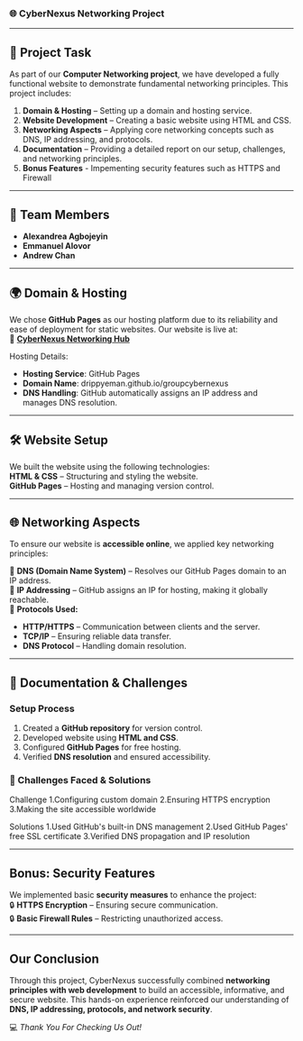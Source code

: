 ### **🌐 CyberNexus Networking Project**  

---

## **📌 Project Task**  
As part of our **Computer Networking project**, we have developed a fully functional website to demonstrate fundamental networking principles. This project includes:  

1. **Domain & Hosting** – Setting up a domain and hosting service.  
2. **Website Development** – Creating a basic website using HTML and CSS.  
3. **Networking Aspects** – Applying core networking concepts such as DNS, IP addressing, and protocols.  
4. **Documentation** – Providing a detailed report on our setup, challenges, and networking principles.
5. **Bonus Features** - Impementing security features such as HTTPS and Firewall

---

## **👥 Team Members**  
- **Alexandrea Agbojeyin**  
- **Emmanuel Alovor**  
- **Andrew Chan**  

---

## **🌍 Domain & Hosting**  
We chose **GitHub Pages** as our hosting platform due to its reliability and ease of deployment for static websites. Our website is live at:  
🔗 **[CyberNexus Networking Hub]([https://1emann.github.io/groupcybernexus/])**  

Hosting Details:  
- **Hosting Service**: GitHub Pages  
- **Domain Name**: drippyeman.github.io/groupcybernexus  
- **DNS Handling**: GitHub automatically assigns an IP address and manages DNS resolution.  

---

## **🛠 Website Setup**  
We built the website using the following technologies:  
 **HTML & CSS** – Structuring and styling the website.  
 **GitHub Pages** – Hosting and managing version control.  

---

## **🌐 Networking Aspects**  
To ensure our website is **accessible online**, we applied key networking principles:  

🔹 **DNS (Domain Name System)** – Resolves our GitHub Pages domain to an IP address.  
🔹 **IP Addressing** – GitHub assigns an IP for hosting, making it globally reachable.  
🔹 **Protocols Used:**  
   - **HTTP/HTTPS** – Communication between clients and the server.  
   - **TCP/IP** – Ensuring reliable data transfer.  
   - **DNS Protocol** – Handling domain resolution.  

---

## **📄 Documentation & Challenges**  
###  Setup Process 
1. Created a **GitHub repository** for version control.  
2. Developed website using **HTML and CSS**.  
3. Configured **GitHub Pages** for free hosting.  
4. Verified **DNS resolution** and ensured accessibility.  

### **🚧 Challenges Faced & Solutions**  
Challenge
1.Configuring custom domain 
2.Ensuring HTTPS encryption
3.Making the site accessible worldwide

Solutions
1.Used GitHub's built-in DNS management
2.Used GitHub Pages' free SSL certificate
3.Verified DNS propagation and IP resolution

---

##  Bonus: Security Features 
We implemented basic **security measures** to enhance the project:  
🔒 **HTTPS Encryption** – Ensuring secure communication.  
🔒 **Basic Firewall Rules** – Restricting unauthorized access.  

---

##  Our Conclusion 
Through this project, CyberNexus successfully combined **networking principles with web development** to build an accessible, informative, and secure website. This hands-on experience reinforced our understanding of **DNS, IP addressing, protocols, and network security**.  

💻 _Thank You For Checking Us Out!_
